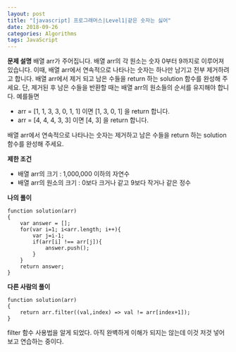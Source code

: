 ```yaml
---
layout: post
title: "[javascript] 프로그래머스|Level1|같은 숫자는 싫어"
date: 2018-09-26
categories: Algorithms
tags: JavaScript
---
```

**문제 설명**
배열 arr가 주어집니다. 배열 arr의 각 원소는 숫자 0부터 9까지로 이루어져 있습니다. 이때, 배열 arr에서 연속적으로 나타나는 숫자는 하나만 남기고 전부 제거하려고 합니다. 배열 arr에서 제거 되고 남은 수들을 return 하는 solution 함수를 완성해 주세요. 단, 제거된 후 남은 수들을 반환할 때는 배열 arr의 원소들의 순서를 유지해야 합니다.
예를들면

- arr = [1, 1, 3, 3, 0, 1, 1] 이면 [1, 3, 0, 1] 을 return 합니다.
- arr = [4, 4, 4, 3, 3] 이면 [4, 3] 을 return 합니다.

배열 arr에서 연속적으로 나타나는 숫자는 제거하고 남은 수들을 return 하는 solution 함수를 완성해 주세요.

**제한 조건**
- 배열 arr의 크기 : 1,000,000 이하의 자연수
- 배열 arr의 원소의 크기 : 0보다 크거나 같고 9보다 작거나 같은 정수

**나의 풀이**
~~~
function solution(arr)
{
    var answer = [];
    for(var i=1; i<arr.length; i++){
        var j=i-1;
        if(arr[i] !== arr[j]){
            answer.push();
        }
    }
    return answer;
}
~~~

**다른 사람의 풀이**
~~~
function solution(arr)
{
    return arr.filter((val,index) => val != arr[index+1]);
}
~~~
filter 함수 사용법을 알게 되었다. 아직 완벽하게 이해가 되지는 않는데 이것 저것 넣어보고 연습하는 중이다.
